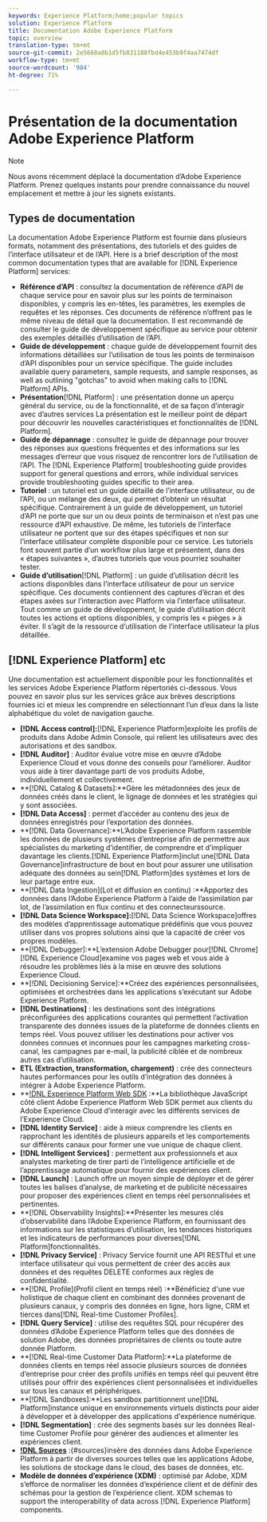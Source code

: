 ```yaml
---
keywords: Experience Platform;home;popular topics
solution: Experience Platform
title: Documentation Adobe Experience Platform
topic: overview
translation-type: tm+mt
source-git-commit: 2e5668a8b1d5fb831188fbd4e453b9f4aa7474df
workflow-type: tm+mt
source-wordcount: '984'
ht-degree: 71%

---
```



# Présentation de la documentation Adobe Experience Platform

>[!NOTE]
>Nous avons récemment déplacé la documentation d’Adobe Experience Platform. Prenez quelques instants pour prendre connaissance du nouvel emplacement et mettre à jour les signets existants.

## Types de documentation

La documentation Adobe Experience Platform est fournie dans plusieurs formats, notamment des présentations, des tutoriels et des guides de l’interface utilisateur et de l’API. Here is a brief description of the most common documentation types that are available for [!DNL Experience Platform] services:

* **Référence d’API** : consultez la documentation de référence d’API de chaque service pour en savoir plus sur les points de terminaison disponibles, y compris les en-têtes, les paramètres, les exemples de requêtes et les réponses. Ces documents de référence n’offrent pas le même niveau de détail que la documentation. Il est recommandé de consulter le guide de développement spécifique au service pour obtenir des exemples détaillés d’utilisation de l’API.
* **Guide de développement** : chaque guide de développement fournit des informations détaillées sur l’utilisation de tous les points de terminaison d’API disponibles pour un service spécifique. The guide includes available query parameters, sample requests, and sample responses, as well as outlining &quot;gotchas&quot; to avoid when making calls to [!DNL Platform] APIs.
* **Présentation**[!DNL Platform] : une présentation donne un aperçu général du service, ou de la fonctionnalité, et de sa façon d’interagir avec d’autres services La présentation est le meilleur point de départ pour découvrir les nouvelles caractéristiques et fonctionnalités de [!DNL Platform].
* **Guide de dépannage** : consultez le guide de dépannage pour trouver des réponses aux questions fréquentes et des informations sur les messages d’erreur que vous risquez de rencontrer lors de l’utilisation de l’API. The [!DNL Experience Platform] troubleshooting guide provides support for general questions and errors, while individual services provide troubleshooting guides specific to their area.
* **Tutoriel** : un tutoriel est un guide détaillé de l’interface utilisateur, ou de l’API, ou un mélange des deux, qui permet d’obtenir un résultat spécifique. Contrairement à un guide de développement, un tutoriel d’API ne porte que sur un ou deux points de terminaison et n’est pas une ressource d’API exhaustive. De même, les tutoriels de l’interface utilisateur ne portent que sur des étapes spécifiques et non sur l’interface utilisateur complète disponible pour ce service. Les tutoriels font souvent partie d’un workflow plus large et présentent, dans des « étapes suivantes », d’autres tutoriels que vous pourriez souhaiter tester.
* **Guide d’utilisation**[!DNL Platform] : un guide d’utilisation décrit les actions disponibles dans l’interface utilisateur de pour un service spécifique. Ces documents contiennent des captures d’écran et des étapes axées sur l’interaction avec Platform via l’interface utilisateur. Tout comme un guide de développement, le guide d’utilisation décrit toutes les actions et options disponibles, y compris les « pièges » à éviter. Il s’agit de la ressource d’utilisation de l’interface utilisateur la plus détaillée.

## [!DNL Experience Platform] etc

Une documentation est actuellement disponible pour les fonctionnalités et les services Adobe Experience Platform répertoriés ci-dessous. Vous pouvez en savoir plus sur les services grâce aux brèves descriptions fournies ici et mieux les comprendre en sélectionnant l’un d’eux dans la liste alphabétique du volet de navigation gauche.

* **[!DNL Access control]:**[!DNL Experience Platform]exploite les profils de produits dans Adobe Admin Console, qui relient les utilisateurs avec des autorisations et des sandbox.
* **[!DNL Auditor]** : Auditor évalue votre mise en œuvre d’Adobe Experience Cloud et vous donne des conseils pour l’améliorer. Auditor vous aide à tirer davantage parti de vos produits Adobe, individuellement et collectivement.
* **[!DNL Catalog & Datasets]:**Gère les métadonnées des jeux de données créés dans le client, le lignage de données et les stratégies qui y sont associées.
* **[!DNL Data Access]** : permet d’accéder au contenu des jeux de données enregistrés pour l’exportation des données.
* **[!DNL Data Governance]:**L’Adobe Experience Platform rassemble les données de plusieurs systèmes d’entreprise afin de permettre aux spécialistes du marketing d’identifier, de comprendre et d’impliquer davantage les clients.[!DNL Experience Platform]inclut une[!DNL Data Governance]infrastructure de bout en bout pour assurer une utilisation adéquate des données au sein[!DNL Platform]des systèmes et lors de leur partage entre eux.
* **[!DNL Data Ingestion](Lot et diffusion en continu) :**Apportez des données dans l’Adobe Experience Platform à l’aide de l’assimilation par lot, de l’assimilation en flux continu et des connecteurs[](#sources)source.
* **[!DNL Data Science Workspace]:**[!DNL Data Science Workspace]offres des modèles d’apprentissage automatique prédéfinis que vous pouvez utiliser dans vos propres solutions ainsi que la capacité de créer vos propres modèles.
* **[!DNL Debugger]:**L’extension Adobe Debugger pour[!DNL Chrome][!DNL Experience Cloud]examine vos pages web et vous aide à résoudre les problèmes liés à la mise en œuvre des solutions Experience Cloud.
* **[!DNL Decisioning Service]:**Créez des expériences personnalisées, optimisées et orchestrées dans les applications s’exécutant sur Adobe Experience Platform.
* **[!DNL Destinations]** : les destinations sont des intégrations préconfigurées des applications courantes qui permettent l’activation transparente des données issues de la plateforme de données clients en temps réel. Vous pouvez utiliser les destinations pour activer vos données connues et inconnues pour les campagnes marketing cross-canal, les campagnes par e-mail, la publicité ciblée et de nombreux autres cas d’utilisation.
* **ETL (Extraction, transformation, chargement)** : crée des connecteurs hautes performances pour les outils d’intégration des données à intégrer à Adobe Experience Platform.
* **[!DNL Experience Platform Web SDK](bêta) :**La bibliothèque JavaScript côté client Adobe Experience Platform Web SDK permet aux clients du Adobe Experience Cloud d’interagir avec les différents services de l’Experience Cloud.
* **[!DNL Identity Service]** : aide à mieux comprendre les clients en rapprochant les identités de plusieurs appareils et les comportements sur différents canaux pour former une vue unique de chaque client.
* **[!DNL Intelligent Services]** : permettent aux professionnels et aux analystes marketing de tirer parti de l’intelligence artificielle et de l’apprentissage automatique pour fournir des expériences client.
* **[!DNL Launch]** : Launch offre un moyen simple de déployer et de gérer toutes les balises d’analyse, de marketing et de publicité nécessaires pour proposer des expériences client en temps réel personnalisées et pertinentes.
* **[!DNL Observability Insights]:**Présenter les mesures clés d’observabilité dans l’Adobe Experience Platform, en fournissant des informations sur les statistiques d’utilisation, les tendances historiques et les indicateurs de performances pour diverses[!DNL Platform]fonctionnalités.
* **[!DNL Privacy Service]** : Privacy Service fournit une API RESTful et une interface utilisateur qui vous permettent de créer des accès aux données et des requêtes DELETE conformes aux règles de confidentialité.
* **[!DNL Profile](Profil client en temps réel) :**Bénéficiez d&#39;une vue holistique de chaque client en combinant des données provenant de plusieurs canaux, y compris des données en ligne, hors ligne, CRM et tierces dans[!DNL Real-time Customer Profiles].
* **[!DNL Query Service]** : utilise des requêtes SQL pour récupérer des données d’Adobe Experience Platform telles que des données de solution Adobe, des données propriétaires de clients ou toute autre donnée Platform.
* **[!DNL Real-time Customer Data Platform]:**La plateforme de données clients en temps réel associe plusieurs sources de données d’entreprise pour créer des profils unifiés en temps réel qui peuvent être utilisés pour offrir des expériences client personnalisées et individuelles sur tous les canaux et périphériques.
* **[!DNL Sandboxes]:**Les sandbox partitionnent une[!DNL Platform]instance unique en environnements virtuels distincts pour aider à développer et à développer des applications d&#39;expérience numérique.
* **[!DNL Segmentation]** : crée des segments basés sur les données Real-time Customer Profile pour générer des audiences et alimenter les expériences client.
* **[!DNL Sources](connexions)** :{#sources}insère des données dans Adobe Experience Platform à partir de diverses sources telles que les applications Adobe, les solutions de stockage dans le cloud, des bases de données, etc.
* **Modèle de données d’expérience (XDM)** : optimisé par Adobe, XDM s’efforce de normaliser les données d’expérience client et de définir des schémas pour la gestion de l’expérience client. XDM schemas to support the interoperability of data across [!DNL Experience Platform] components.